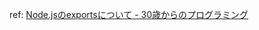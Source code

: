 ref: [Node.jsのexportsについて - 30歳からのプログラミング](https://numb86-tech.hatenablog.com/entry/2016/07/20/202744)
